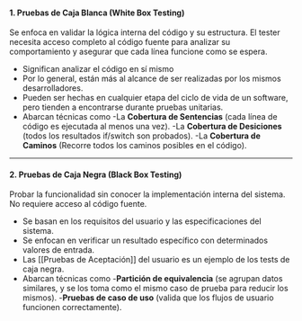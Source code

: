 #### **1. Pruebas de Caja Blanca (White Box Testing)**
Se enfoca en validar la lógica interna del código y su estructura. El tester necesita acceso completo al código fuente para analizar su comportamiento y asegurar que cada línea funcione como se espera.
- Significan analizar el código en sí mismo
- Por lo general, están más al alcance de ser realizadas por los mismos desarrolladores.
- Pueden ser hechas en cualquier etapa del ciclo de vida de un software, pero tienden a encontrarse durante pruebas unitarias.
- Abarcan técnicas como 
	-La **Cobertura de Sentencias** (cada línea de código es ejecutada al menos una vez).
	-La **Cobertura de Desiciones** (todos los resultados if/switch son probados).
	-La **Cobertura de Caminos** (Recorre todos los caminos posibles en el código).
****
#### **2. Pruebas de Caja Negra (Black Box Testing)**
Probar la funcionalidad sin conocer la implementación interna del sistema. No requiere acceso al código fuente.
- Se basan en los requisitos del usuario y las especificaciones del sistema.
- Se enfocan en verificar un resultado específico con determinados valores de entrada.
- Las [[Pruebas de Aceptación]] del usuario es un ejemplo de los tests de caja negra.
- Abarcan técnicas como
	-**Partición de equivalencia** (se agrupan datos similares, y se los toma como el mismo caso de prueba para reducir los mismos).
	-**Pruebas de caso de uso** (valida que los flujos de usuario funcionen correctamente).


